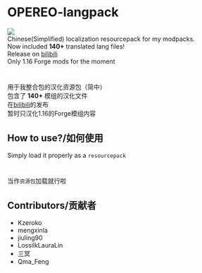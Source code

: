 # OPEREO-langpack
![](https://i.ibb.co/R4Hx8ZZ/pack.png)<br />
Chinese(Simplified) localization resourcepack for my modpacks.<br />
Now included **140+** translated lang files!<br />
Release on [bilibili](https://www.bilibili.com/read/cv15450255)<br />
Only 1.16 Forge mods for the moment<br />
# 
用于我整合包的汉化资源包（简中）<br />
包含了 **140+** 模组的汉化文件<br />
在[bilibili](https://www.bilibili.com/read/cv15450255)的发布<br />
暂时只汉化1.16的Forge模组内容

## How to use?/如何使用
Simply load it properly as a `resourcepack`
#
当作`资源包`加载就行啦

## Contributors/贡献者
- Kzeroko
- mengxinla
- jiuling90
- LossilkLauraLin
- 三冥
- Qma_Feng
